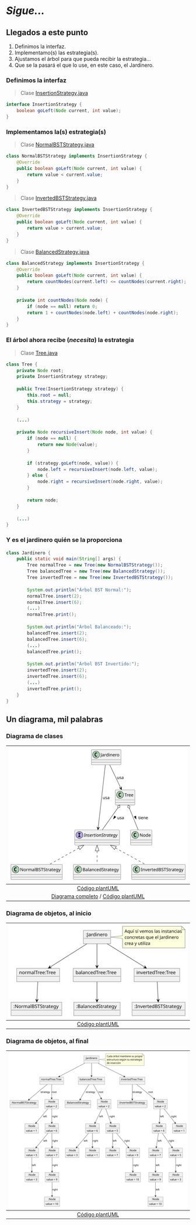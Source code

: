# *Sigue...*

## Llegados a este punto

1. Definimos la interfaz.
1. Implementamo(s) las estrategia(s).
1. Ajustamos el árbol para que pueda recibir la estrategia...
1. Que se la pasará el que lo use, en este caso, el Jardinero.


### Definimos la interfaz

> Clase [InsertionStrategy.java](v010i/InsertionStrategy.java)

```java
interface InsertionStrategy {
    boolean goLeft(Node current, int value);
}
```

### Implementamos la(s) estrategia(s)

> Clase [NormalBSTStrategy.java](v010i/NormalBSTStrategy.java)

```java
class NormalBSTStrategy implements InsertionStrategy {
    @Override
    public boolean goLeft(Node current, int value) {
        return value < current.value;
    }
}
```

> Clase [InvertedBSTStrategy.java](v010i/InvertedBSTStrategy.java)

```java
class InvertedBSTStrategy implements InsertionStrategy {
    @Override
    public boolean goLeft(Node current, int value) {
        return value > current.value;
    }
}
```

> Clase [BalancedStrategy.java](v010i/BalancedStrategy.java)

```java
class BalancedStrategy implements InsertionStrategy {
    @Override
    public boolean goLeft(Node current, int value) {
        return countNodes(current.left) <= countNodes(current.right);
    }
    
    private int countNodes(Node node) {
        if (node == null) return 0;
        return 1 + countNodes(node.left) + countNodes(node.right);
    }
}
```

### El árbol ahora recibe (*necesita*) la estrategia

> Clase [Tree.java](v010i/Tree.java)

```java
class Tree {
    private Node root;
    private InsertionStrategy strategy;
    
    public Tree(InsertionStrategy strategy) {
        this.root = null;
        this.strategy = strategy;
    }
    
    (...)
    
    private Node recursiveInsert(Node node, int value) {
        if (node == null) {
            return new Node(value);
        }
        
        if (strategy.goLeft(node, value)) {
            node.left = recursiveInsert(node.left, value);
        } else {
            node.right = recursiveInsert(node.right, value);
        }
        
        return node;
    }
    
    (...)
}
```

### Y es el jardinero quién se la proporciona

```java
class Jardinero {
    public static void main(String[] args) {
        Tree normalTree = new Tree(new NormalBSTStrategy());
        Tree balancedTree = new Tree(new BalancedStrategy());
        Tree invertedTree = new Tree(new InvertedBSTStrategy());
            
        System.out.println("Árbol BST Normal:");
        normalTree.insert(2);
        normalTree.insert(6);
        (...)
        normalTree.print();
        
        System.out.println("Árbol Balanceado:");
        balancedTree.insert(2);
        balancedTree.insert(6);        
        (...)
        balancedTree.print();
        
        System.out.println("Árbol BST Invertido:");
        invertedTree.insert(2);
        invertedTree.insert(6);        
        (...)
        invertedTree.print();
    }
}
```

## Un diagrama, mil palabras

### Diagrama de clases

<div align=center>

|![](/images/modelosUML/DdC-EstrategiasComoInterfaces.svg)
|:-:
|[Código plantUML](/modelosUML/DdC-EstrategiasComoInterfaces.puml)
|[Diagrama completo](/images/modelosUML/DdC-EstrategiasComoInterfaces-Completo.svg) / [Código plantUML](/modelosUML/DdC-EstrategiasComoInterfaces-Completo.puml)

</div>

### Diagrama de objetos, al inicio

<div align=center>

|![](/images/modelosUML/DdO-EstrategiasComoInterfaces-EI.svg)
|:-:
|[Código plantUML](/modelosUML/DdO-EstrategiasComoInterfaces-EI.puml)

</div>

### Diagrama de objetos, al final

<div align=center>

|![](/images/modelosUML/DdO-EstrategiasComoInterfaces-EF.svg)
|:-:
|[Código plantUML](/modelosUML/DdO-EstrategiasComoInterfaces-EF.puml)

</div>